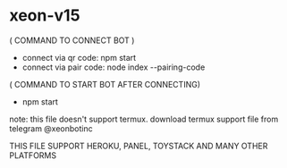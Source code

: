 # xeon-v15
( COMMAND TO CONNECT BOT )
- connect via qr code: npm start
- connect via pair code: node index --pairing-code

( COMMAND TO START BOT AFTER CONNECTING)
- npm start


note: this file doesn't support termux. download termux support file from telegram @xeonbotinc

THIS FILE SUPPORT HEROKU, PANEL, TOYSTACK AND MANY OTHER PLATFORMS
